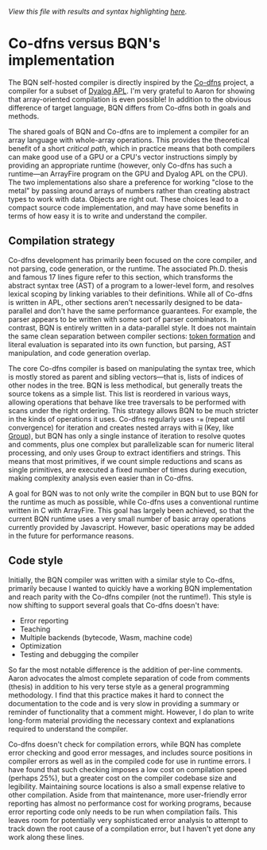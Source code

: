 *View this file with results and syntax highlighting [here](https://mlochbaum.github.io/BQN/implementation/codfns.html).*

# Co-dfns versus BQN's implementation

The BQN self-hosted compiler is directly inspired by the [Co-dfns](https://github.com/Co-dfns/Co-dfns) project, a compiler for a subset of [Dyalog APL](../doc/fromDyalog.md). I'm very grateful to Aaron for showing that array-oriented compilation is even possible! In addition to the obvious difference of target language, BQN differs from Co-dfns both in goals and methods.

The shared goals of BQN and Co-dfns are to implement a compiler for an array language with whole-array operations. This provides the theoretical benefit of a short *critical path*, which in practice means that both compilers can make good use of a GPU or a CPU's vector instructions simply by providing an appropriate runtime (however, only Co-dfns has such a runtime—an ArrayFire program on the GPU and Dyalog APL on the CPU). The two implementations also share a preference for working "close to the metal" by passing around arrays of numbers rather than creating abstract types to work with data. Objects are right out. These choices lead to a compact source code implementation, and may have some benefits in terms of how easy it is to write and understand the compiler.

## Compilation strategy

Co-dfns development has primarily been focused on the core compiler, and not parsing, code generation, or the runtime. The associated Ph.D. thesis and famous 17 lines figure refer to this section, which transforms the abstract syntax tree (AST) of a program to a lower-level form, and resolves lexical scoping by linking variables to their definitions. While all of Co-dfns is written in APL, other sections aren't necessarily designed to be data-parallel and don't have the same performance guarantees. For example, the parser appears to be written with some sort of parser combinators. In contrast, BQN is entirely written in a data-parallel style. It does not maintain the same clean separation between compiler sections: [token formation](../spec/token.md) and literal evaluation is separated into its own function, but parsing, AST manipulation, and code generation overlap.

The core Co-dfns compiler is based on manipulating the syntax tree, which is mostly stored as parent and sibling vectors—that is, lists of indices of other nodes in the tree. BQN is less methodical, but generally treats the source tokens as a simple list. This list is reordered in various ways, allowing operations that behave like tree traversals to be performed with scans under the right ordering. This strategy allows BQN to be much stricter in the kinds of operations it uses. Co-dfns regularly uses `⍣≡` (repeat until convergence) for iteration and creates nested arrays with `⌸` (Key, like [Group](../doc/group.md)), but BQN has only a single instance of iteration to resolve quotes and comments, plus one complex but parallelizable scan for numeric literal processing, and only uses Group to extract identifiers and strings. This means that most primitives, if we count simple reductions and scans as single primitives, are executed a fixed number of times during execution, making complexity analysis even easier than in Co-dfns.

A goal for BQN was to not only write the compiler in BQN but to use BQN for the runtime as much as possible, while Co-dfns uses a conventional runtime written in C with ArrayFire. This goal has largely been achieved, so that the current BQN runtime uses a very small number of basic array operations currently provided by Javascript. However, basic operations may be added in the future for performance reasons.

## Code style

Initially, the BQN compiler was written with a similar style to Co-dfns, primarily because I wanted to quickly have a working BQN implementation and reach parity with the Co-dfns compiler (not the runtime!). This style is now shifting to support several goals that Co-dfns doesn't have:
- Error reporting
- Teaching
- Multiple backends (bytecode, Wasm, machine code)
- Optimization
- Testing and debugging the compiler

So far the most notable difference is the addition of per-line comments. Aaron advocates the almost complete separation of code from comments (thesis) in addition to his very terse style as a general programming methodology. I find that this practice makes it hard to connect the documentation to the code and is very slow in providing a summary or reminder of functionality that a comment might. However, I do plan to write long-form material providing the necessary context and explanations required to understand the compiler.

Co-dfns doesn't check for compilation errors, while BQN has complete error checking and good error messages, and includes source positions in compiler errors as well as in the compiled code for use in runtime errors. I have found that such checking imposes a low cost on compilation speed (perhaps 25%), but a greater cost on the compiler codebase size and legibility. Maintaining source locations is also a small expense relative to other compilation. Aside from that maintenance, more user-friendly error reporting has almost no performance cost for working programs, because error reporting code only needs to be run when compilation fails. This leaves room for potentially very sophisticated error analysis to attempt to track down the root cause of a compilation error, but I haven't yet done any work along these lines.
